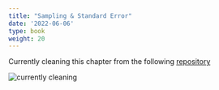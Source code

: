 ```yaml
---
title: "Sampling & Standard Error"
date: '2022-06-06'
type: book
weight: 20
---
```


Currently cleaning this chapter from the following
[repository](https://github.com/jpedroza1228/cpp_3307)

![currently
cleaning](https://media.giphy.com/media/zZRxy466qETsY/giphy.gif)
